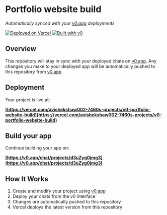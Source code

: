 # Portfolio website build

*Automatically synced with your [v0.app](https://v0.app) deployments*

[![Deployed on Vercel](https://img.shields.io/badge/Deployed%20on-Vercel-black?style=for-the-badge&logo=vercel)](https://vercel.com/avishekshaw002-7460s-projects/v0-portfolio-website-build)
[![Built with v0](https://img.shields.io/badge/Built%20with-v0.app-black?style=for-the-badge)](https://v0.app/chat/projects/d3uZyg0jmg3)

## Overview

This repository will stay in sync with your deployed chats on [v0.app](https://v0.app).
Any changes you make to your deployed app will be automatically pushed to this repository from [v0.app](https://v0.app).

## Deployment

Your project is live at:

**[https://vercel.com/avishekshaw002-7460s-projects/v0-portfolio-website-build](https://vercel.com/avishekshaw002-7460s-projects/v0-portfolio-website-build)**

## Build your app

Continue building your app on:

**[https://v0.app/chat/projects/d3uZyg0jmg3](https://v0.app/chat/projects/d3uZyg0jmg3)**

## How It Works

1. Create and modify your project using [v0.app](https://v0.app)
2. Deploy your chats from the v0 interface
3. Changes are automatically pushed to this repository
4. Vercel deploys the latest version from this repository